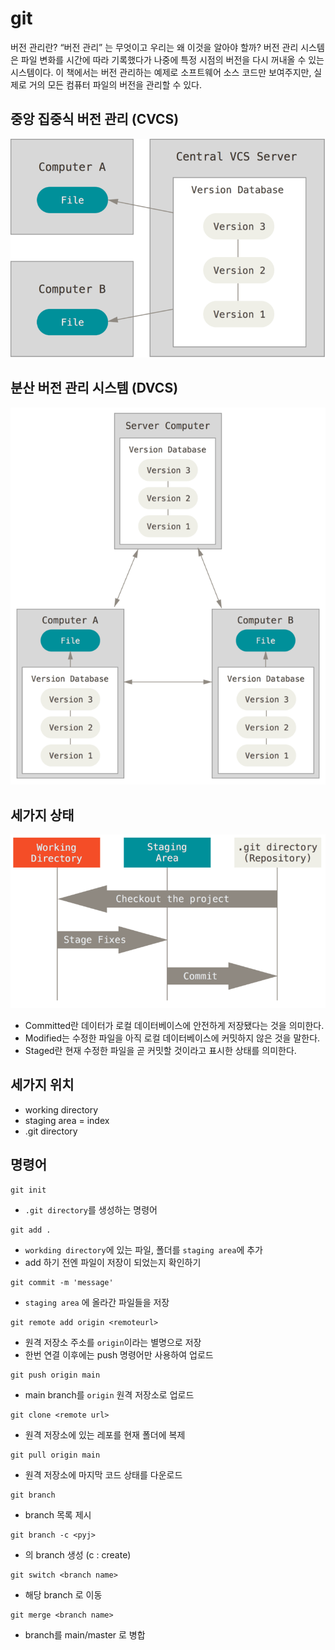  # git 

 버전 관리란?
 “버전 관리” 는 무엇이고 우리는 왜 이것을 알아야 할까? 버전 관리 시스템은 파일 변화를 시간에 따라 기록했다가 나중에 특정 시점의 버전을 다시 꺼내올 수 있는 시스템이다. 이 책에서는 버전 관리하는 예제로 소프트웨어 소스 코드만 보여주지만, 실제로 거의 모든 컴퓨터 파일의 버전을 관리할 수 있다.


## 중앙 집중식 버전 관리 (CVCS)
![DVCS](./assets/centralized.png)


## 분산 버전 관리 시스템 (DVCS)
 ![DVCS](./assets/distributed.png)



## 세가지 상태
 ![DVCS](./assets/areas.png)
- Committed란 데이터가 로컬 데이터베이스에 안전하게 저장됐다는 것을 의미한다.
- Modified는 수정한 파일을 아직 로컬 데이터베이스에 커밋하지 않은 것을 말한다.
- Staged란 현재 수정한 파일을 곧 커밋할 것이라고 표시한 상태를 의미한다.

## 세가지 위치
- working directory
- staging area = index
- .git directory




 ## 명령어

 ```shell
 git init
 ```

- `.git directory`를 생성하는 명령어

```shell
git add .
```

- `workding directory`에 있는 파일, 폴더를 `staging area`에 추가
- add 하기 전엔 파일이 저장이 되었는지 확인하기

```shell
git commit -m 'message'
```

- `staging area` 에 올라간 파일들을 저장

```shell
git remote add origin <remoteurl>
```
- 원격 저장소 주소를 `origin`이라는 별명으로 저장
- 한번 연결 이후에는 push 명령어만 사용하여 업로드

```shell
git push origin main
```

- main branch를 `origin` 원격 저장소로 업로드


```shell
git clone <remote url>
```
- 원격 저장소에 있는 레포를 현재 폴더에 복제


```shell
git pull origin main
```
- 원격 저장소에 마지막 코드 상태를 다운로드


```shell
git branch
```
- branch 목록 제시

```shell
git branch -c <pyj>
```
- <pyj>의 branch 생성 (c : create)

```shell
git switch <branch name>
```
- 해당 branch 로 이동

```shell
git merge <branch name>
```
- branch를 main/master 로 병합
